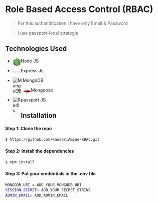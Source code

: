 # Role Based Access Control (RBAC)
> For this authantification i have only Email & Password

> I use passport-local strategie 

## Technologies Used

- <img align="left" alt="Node.js" width="26px" src="https://raw.githubusercontent.com/github/explore/80688e429a7d4ef2fca1e82350fe8e3517d3494d/topics/nodejs/nodejs.png" /> Node JS

- <img align="left" alt="Node.js" width="26px" src="https://raw.githubusercontent.com/github/explore/80688e429a7d4ef2fca1e82350fe8e3517d3494d/topics/express/express.png" /> Express Js

- <img align="left" alt="MongoDB" width="32px" src="https://cdn.iconscout.com/icon/free/png-256/mongodb-3-1175138.png" /> MongoDB

- <img align="left" alt="Redis" width="26px" src="https://raw.githubusercontent.com/github/explore/80688e429a7d4ef2fca1e82350fe8e3517d3494d/topics/mongoose/mongoose.png" /> Mongoose

- <img align="left" alt="Redis" width="26px" src="https://avatars0.githubusercontent.com/u/1160530?s=200&v=4" />passport JS

## Installation

#### Step 1: Clone the repo

```sh
$ https://github.com/KanzariAmine/RBAC.git
```

#### Step 2: Install the dependencies

```sh
$ npm install
```

#### Step 3: Put your credentials in the .env file

```sh
MONGODB_URI = ADD_YOUR_MONGODB_URI
SESSION_SECRET= ADD_YOUR_SECRET_STRING
ADMIN_EMAIL= ADD_ADMIN_EMAIL
```


